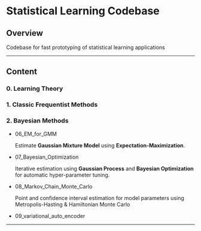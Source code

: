 # **Statistical Learning Codebase**

## Overview

Codebase for fast prototyping of statistical learning applications

---

## Content

### 0. Learning Theory

### 1. Classic Frequentist Methods

### 2. Bayesian Methods

* 06_EM_for_GMM

   Estimate **Gaussian Mixture Model** using **Expectation-Maximization**.
* 07_Bayesian_Optimization

   Iterative estimation using **Gaussian Process** and **Bayesian Optimization** for automatic hyper-parameter tuning.
* 08_Markov_Chain_Monte_Carlo

   Point and confidence interval estimation for model parameters using Metropolis-Hasting & Hamiltonian Monte Carlo
* 09_variational_auto_encoder
   
   
---
